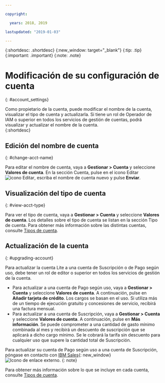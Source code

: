 ```yaml
---

copyright:

  years: 2018, 2019

lastupdated: "2019-01-03" 

---
```


{:shortdesc: .shortdesc}
{:new_window: target="_blank"}
{:tip: .tip}
{:important: .important}
{:note: .note}


# Modificación de su configuración de cuenta
{: #account_settings}

Como propietario de la cuenta, puede modificar el nombre de la cuenta, visualizar el tipo de cuenta y actualizarla. Si tiene un rol de Operador de IAM o superior en todos los servicios de gestión de cuentas, podrá visualizar y actualizar el nombre de la cuenta.  
{:shortdesc}

## Edición del nombre de cuenta
{: #change-acct-name}

Para editar el nombre de cuenta, vaya a **Gestionar > Cuenta** y seleccione **Valores de cuenta**. En la sección Cuenta, pulse en el icono Editar ![icono Editar](../icons/edit-tagging.svg), escriba el nombre de cuenta nuevo y pulse **Enviar**. 

## Visualización del tipo de cuenta
{: #view-acct-type}

Para ver el tipo de cuenta, vaya a **Gestionar > Cuenta** y seleccione **Valores de cuenta**. Los detalles sobre el tipo de cuenta se listan en la sección Tipo de cuenta. Para obtener más información sobre las distintas cuentas, consulte [Tipos de cuenta](/docs/account/index.html#accounts). 

## Actualización de la cuenta
{: #upgrading-account}

Para actualizar la cuenta Lite a una cuenta de Suscripción o de Pago según uso, debe tener un rol de editor o superior en todos los servicios de gestión de la cuenta. 
  * Para actualizar a una cuenta de Pago según uso, vaya a **Gestionar > Cuenta** y seleccione **Valores de cuenta**. A continuación, pulse en **Añadir tarjeta de crédito**. Los cargos se basan en el uso. Si utiliza más de un tiempo de ejecución gratuito y concesiones de servicio, recibirá una factura mensual.
  * Para actualizar a una cuenta de Suscripción, vaya a **Gestionar > Cuenta** y seleccione **Valores de cuenta**. A continuación, pulse en **Más información**. Se puede comprometer a una cantidad de gasto mínimo combinada al mes y recibirá un descuento de suscripción que se aplicará a dicho cargo mínimo. Se le cobrará la tarifa sin descuento para cualquier uso que supere la cantidad total de Suscripción.

Para actualizar su cuenta de Pago según uso a una cuenta de Suscripción, póngase en contacto con [IBM Sales](https://www.ibm.com/cloud-computing/bluemix/contact-us){: new_window} ![Icono de enlace externo](../icons/launch-glyph.svg "Icono de enlace externo").
{: note}

Para obtener más información sobre lo que se incluye en cada cuenta, consulte [Tipos de cuenta](/docs/account/index.html#accounts). 
